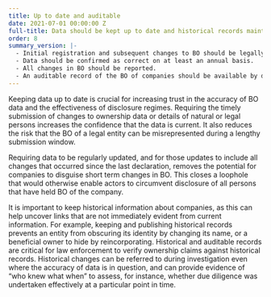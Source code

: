 ```yaml
---
title: Up to date and auditable
date: 2021-07-01 00:00:00 Z
full-title: Data should be kept up to date and historical records maintained
order: 8
summary_version: |-
  - Initial registration and subsequent changes to BO should be legally required to be submitted in a timely manner, with information updated within a short, defined time period after changes occur.
  - Data should be confirmed as correct on at least an annual basis.
  - All changes in BO should be reported.
  - An auditable record of the BO of companies should be available by dating declarations and storing and publishing historical records, including for dormant and dissolved companies.
---
```


Keeping data up to date is crucial for increasing trust in the accuracy of BO data and the effectiveness of disclosure regimes. Requiring the timely submission of changes to ownership data or details of natural or legal persons increases the confidence that the data is current. It also reduces the risk that the BO of a legal entity can be misrepresented during a lengthy submission window.

Requiring data to be regularly updated, and for those updates to include all changes that occurred since the last declaration, removes the potential for companies to disguise short term changes in BO. This closes a loophole that would otherwise enable actors to circumvent disclosure of all persons that have held BO of the company.

It is important to keep historical information about companies, as this can help uncover links that are not immediately evident from current information. For example, keeping and publishing historical records prevents an entity from obscuring its identity by changing its name, or a beneficial owner to hide by reincorporating.  Historical and auditable records are critical for law enforcement to verify ownership claims against historical records. Historical changes can be referred to during investigation even where the accuracy of data is in question, and can provide evidence of “who knew what when” to assess, for instance, whether due diligence was undertaken effectively at a particular point in time.